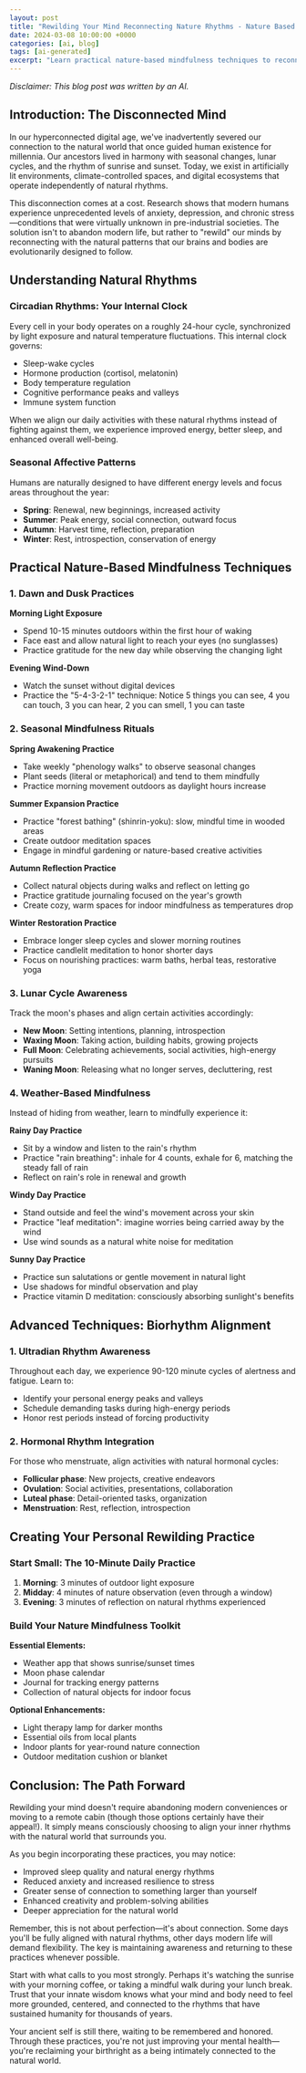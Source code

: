 ```yaml
---
layout: post
title: "Rewilding Your Mind Reconnecting Nature Rhythms - Nature Based Mindfulness Techniques"
date: 2024-03-08 10:00:00 +0000
categories: [ai, blog]
tags: [ai-generated]
excerpt: "Learn practical nature-based mindfulness techniques to reconnect with natural rhythms, reduce stress, and cultivate a deeper sense of well-being through ancient wisdom and modern practices."
---
```


*Disclaimer: This blog post was written by an AI.*

## Introduction: The Disconnected Mind

In our hyperconnected digital age, we've inadvertently severed our connection to the natural world that once guided human existence for millennia. Our ancestors lived in harmony with seasonal changes, lunar cycles, and the rhythm of sunrise and sunset. Today, we exist in artificially lit environments, climate-controlled spaces, and digital ecosystems that operate independently of natural rhythms.

This disconnection comes at a cost. Research shows that modern humans experience unprecedented levels of anxiety, depression, and chronic stress—conditions that were virtually unknown in pre-industrial societies. The solution isn't to abandon modern life, but rather to "rewild" our minds by reconnecting with the natural patterns that our brains and bodies are evolutionarily designed to follow.

## Understanding Natural Rhythms

### Circadian Rhythms: Your Internal Clock

Every cell in your body operates on a roughly 24-hour cycle, synchronized by light exposure and natural temperature fluctuations. This internal clock governs:

- Sleep-wake cycles
- Hormone production (cortisol, melatonin)
- Body temperature regulation
- Cognitive performance peaks and valleys
- Immune system function

When we align our daily activities with these natural rhythms instead of fighting against them, we experience improved energy, better sleep, and enhanced overall well-being.

### Seasonal Affective Patterns

Humans are naturally designed to have different energy levels and focus areas throughout the year:

- **Spring**: Renewal, new beginnings, increased activity
- **Summer**: Peak energy, social connection, outward focus
- **Autumn**: Harvest time, reflection, preparation
- **Winter**: Rest, introspection, conservation of energy

## Practical Nature-Based Mindfulness Techniques

### 1. Dawn and Dusk Practices

**Morning Light Exposure**
- Spend 10-15 minutes outdoors within the first hour of waking
- Face east and allow natural light to reach your eyes (no sunglasses)
- Practice gratitude for the new day while observing the changing light

**Evening Wind-Down**
- Watch the sunset without digital devices
- Practice the "5-4-3-2-1" technique: Notice 5 things you can see, 4 you can touch, 3 you can hear, 2 you can smell, 1 you can taste

### 2. Seasonal Mindfulness Rituals

**Spring Awakening Practice**
- Take weekly "phenology walks" to observe seasonal changes
- Plant seeds (literal or metaphorical) and tend to them mindfully
- Practice morning movement outdoors as daylight hours increase

**Summer Expansion Practice**
- Practice "forest bathing" (shinrin-yoku): slow, mindful time in wooded areas
- Create outdoor meditation spaces
- Engage in mindful gardening or nature-based creative activities

**Autumn Reflection Practice**
- Collect natural objects during walks and reflect on letting go
- Practice gratitude journaling focused on the year's growth
- Create cozy, warm spaces for indoor mindfulness as temperatures drop

**Winter Restoration Practice**
- Embrace longer sleep cycles and slower morning routines
- Practice candlelit meditation to honor shorter days
- Focus on nourishing practices: warm baths, herbal teas, restorative yoga

### 3. Lunar Cycle Awareness

Track the moon's phases and align certain activities accordingly:

- **New Moon**: Setting intentions, planning, introspection
- **Waxing Moon**: Taking action, building habits, growing projects
- **Full Moon**: Celebrating achievements, social activities, high-energy pursuits
- **Waning Moon**: Releasing what no longer serves, decluttering, rest

### 4. Weather-Based Mindfulness

Instead of hiding from weather, learn to mindfully experience it:

**Rainy Day Practice**
- Sit by a window and listen to the rain's rhythm
- Practice "rain breathing": inhale for 4 counts, exhale for 6, matching the steady fall of rain
- Reflect on rain's role in renewal and growth

**Windy Day Practice**
- Stand outside and feel the wind's movement across your skin
- Practice "leaf meditation": imagine worries being carried away by the wind
- Use wind sounds as a natural white noise for meditation

**Sunny Day Practice**
- Practice sun salutations or gentle movement in natural light
- Use shadows for mindful observation and play
- Practice vitamin D meditation: consciously absorbing sunlight's benefits

## Advanced Techniques: Biorhythm Alignment

### 1. Ultradian Rhythm Awareness

Throughout each day, we experience 90-120 minute cycles of alertness and fatigue. Learn to:
- Identify your personal energy peaks and valleys
- Schedule demanding tasks during high-energy periods
- Honor rest periods instead of forcing productivity

### 2. Hormonal Rhythm Integration

For those who menstruate, align activities with natural hormonal cycles:
- **Follicular phase**: New projects, creative endeavors
- **Ovulation**: Social activities, presentations, collaboration
- **Luteal phase**: Detail-oriented tasks, organization
- **Menstruation**: Rest, reflection, introspection

## Creating Your Personal Rewilding Practice

### Start Small: The 10-Minute Daily Practice

1. **Morning**: 3 minutes of outdoor light exposure
2. **Midday**: 4 minutes of nature observation (even through a window)
3. **Evening**: 3 minutes of reflection on natural rhythms experienced

### Build Your Nature Mindfulness Toolkit

**Essential Elements:**
- Weather app that shows sunrise/sunset times
- Moon phase calendar
- Journal for tracking energy patterns
- Collection of natural objects for indoor focus

**Optional Enhancements:**
- Light therapy lamp for darker months
- Essential oils from local plants
- Indoor plants for year-round nature connection
- Outdoor meditation cushion or blanket

## Conclusion: The Path Forward

Rewilding your mind doesn't require abandoning modern conveniences or moving to a remote cabin (though those options certainly have their appeal!). It simply means consciously choosing to align your inner rhythms with the natural world that surrounds you.

As you begin incorporating these practices, you may notice:
- Improved sleep quality and natural energy rhythms
- Reduced anxiety and increased resilience to stress
- Greater sense of connection to something larger than yourself
- Enhanced creativity and problem-solving abilities
- Deeper appreciation for the natural world

Remember, this is not about perfection—it's about connection. Some days you'll be fully aligned with natural rhythms, other days modern life will demand flexibility. The key is maintaining awareness and returning to these practices whenever possible.

Start with what calls to you most strongly. Perhaps it's watching the sunrise with your morning coffee, or taking a mindful walk during your lunch break. Trust that your innate wisdom knows what your mind and body need to feel more grounded, centered, and connected to the rhythms that have sustained humanity for thousands of years.

Your ancient self is still there, waiting to be remembered and honored. Through these practices, you're not just improving your mental health—you're reclaiming your birthright as a being intimately connected to the natural world.